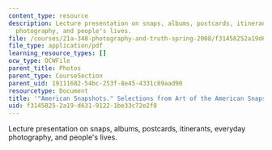 ```yaml
---
content_type: resource
description: Lecture presentation on snaps, albums, postcards, itinerants, everyday
  photography, and people's lives.
file: /courses/21a-348-photography-and-truth-spring-2008/f31458252a19d63191221be33c72e2f8_MIT21A_348S08_snapshotsA.pdf
file_type: application/pdf
learning_resource_types: []
ocw_type: OCWFile
parent_title: Photos
parent_type: CourseSection
parent_uid: 19111682-54bc-253f-8e45-4331c89aad90
resourcetype: Document
title: '"American Snapshots." Selections from Art of the American Snapshot.'
uid: f3145825-2a19-d631-9122-1be33c72e2f8
---
```

Lecture presentation on snaps, albums, postcards, itinerants, everyday photography, and people's lives.

